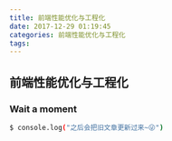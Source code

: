 ```yaml
---
title: 前端性能优化与工程化
date: 2017-12-29 01:19:45
categories: 前端性能优化与工程化
tags:
---
```

## 前端性能优化与工程化

### Wait a moment

``` bash
$ console.log("之后会把旧文章更新过来~😜")
```